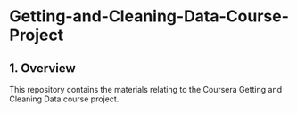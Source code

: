 Getting-and-Cleaning-Data-Course-Project
========================================

## 1. Overview
This repository contains the materials relating to the Coursera Getting and Cleaning Data course project.
